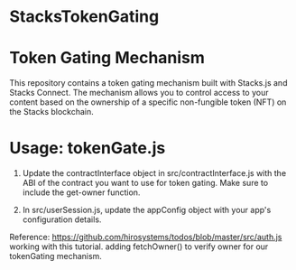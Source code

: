 # StacksTokenGating

# Token Gating Mechanism

This repository contains a token gating mechanism built with Stacks.js and Stacks Connect. The mechanism allows you to control access to your content based on the ownership of a specific non-fungible token (NFT) on the Stacks blockchain.


# Usage: tokenGate.js 

1. Update the contractInterface object in src/contractInterface.js with the ABI of the contract you want to use for token gating. Make sure to include the get-owner function.

2. In src/userSession.js, update the appConfig object with your app's configuration details.


Reference: https://github.com/hirosystems/todos/blob/master/src/auth.js
working with this tutorial. adding fetchOwner() to verify owner  for our tokenGating mechanism.



